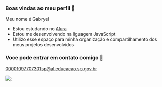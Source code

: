 ### Boas vindas ao meu perfil 🦋

Meu nome é Gabryel

- Estou estudando no [Alura](https://www.alura.com.br)
- Estou me desenvolvendo na liguagem JavaScript
- Utilizo esse espaço para minha organização e compartilhamento dos meus projetos desenvolvidos

 ### Voce pode entrar em contato comigo 📧

00001097707301sp@al.educacao.sp.gov.br


  ![]([https://media1.tenor.com/m/YWrGUyPlM50AAAAC/onegai-my-melody-kuromi.gif);
